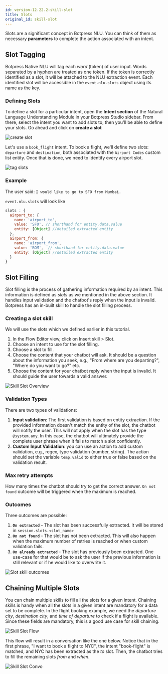 ```yaml
---
id: version-12.22.2-skill-slot
title: Slots
original_id: skill-slot
---
```


Slots are a significant concept in Botpress NLU. You can think of them as necessary **parameters** to complete the action associated with an intent.

## Slot Tagging
Botpress Native NLU will tag each _word_ (token) of user input. Words separated by a hyphen are treated as one token. If the token is correctly identified as a slot, it will be attached to the NLU extraction event. Each identified slot will be accessible in the `event.nlu.slots` object using its name as the key.

### Defining Slots
To define a slot for a particular intent, open the **Intent section** of the Natural Language Understanding Module in your Botpress Studio sidebar. From there, select the intent you want to add slots to, then you'll be able to define your slots. Go ahead and click on **create a slot**

![create slot](../assets/nlu-create-slot.png)

Let's use a `book_flight` intent. To book a flight, we'll define two slots: `departure` and `destination`, both associated with the `Airport Codes` custom list entity. Once that is done, we need to identify every airport slot.

![tag slots](../assets/nlu-tag-slot.png)

### Example

The user said: `I would like to go to SFO from Mumbai.`

`event.nlu.slots` will look like

```js
slots : {
  airport_to: {
    name: 'airport_to',
    value: 'SFO', // shorthand for entity.data.value
    entity: [Object] //detailed extracted entity
  },
  airport_from: {
    name: 'airport_from',
    value: 'BOM',  // shorthand for entity.data.value
    entity: [Object] //detailed extracted entity
  }
}
```

## Slot Filling

Slot filling is the process of gathering information required by an intent. This information is defined as _slots_ as we mentioned in the above section.  It handles input validation and the chatbot's reply when the input is invalid. Botpress has an in-built skill to handle the slot filling process.

### Creating a slot skill
We will use the slots which we defined earlier in this tutorial.

1. In the Flow Editor view, click on Insert skill > Slot.
2. Choose an intent to use for the slot filling.
3. Choose a slot to fill.
4. Choose the content that your chatbot will ask. It should be a question about the information you seek, e.g., "From where are you departing?", "Where do you want to go?" etc.
5. Choose the content for your chatbot reply when the input is invalid. It should guide the user towards a valid answer.

![Skill Slot Overview](../assets/slot-skill-overview.png)

### Validation Types

There are two types of validations:

1. **Input validation**: The first validation is based on entity extraction. If the provided information doesn't match the entity of the slot, the chatbot will notify the user. This will not apply when the slot has the type `@system.any`. In this case, the chatbot will ultimately provide the complete user phrase when it fails to match a slot confidently.
2. **Custom Input Validation**: you can use an action to add custom validation, e.g., regex, type validation (number, string). The action should set the variable `temp.valid` to either true or false based on the validation result.

### Max retry attempts

How many times the chatbot should try to get the correct answer. `On not found` outcome will be triggered when the maximum is reached.

### Outcomes

Three outcomes are possible:

1. **`On extracted`** - The slot has been successfully extracted. It will be stored in `session.slots.<slot_name>`
2. **`On not found`** - The slot has not been extracted. This will also happen when the maximum number of retries is reached or when custom validation fails.
3. **`On already extracted`** - The slot has previously been extracted. One use-case for that would be to ask the user if the previous information is still relevant or if he would like to overwrite it.

![Slot skill outcomes](../assets/slot-skill-outcomes.png)

## Chaining Multiple Slots

You can chain multiple skills to fill all the slots for a given intent. Chaining skills is handy when all the slots in a given intent are mandatory for a data set to be complete. In the flight booking example, we need the _departure city_, _destination city_, and _time of departure_ to check if a flight is available. Since these fields are mandatory, this is a good use case for skill chaining.

![Skill Slot Flow](../assets/slot-skill-flow.png)

This flow will result in a conversation like the one below. Notice that in the first phrase, "I want to book a flight to NYC", the intent "book-flight" is matched, and NYC has been extracted as the _to_ slot. Then, the chatbot tries to fill the remaining slots _from_ and _when_.

![Skill Slot Convo](../assets/slot-skill-convo.png)
